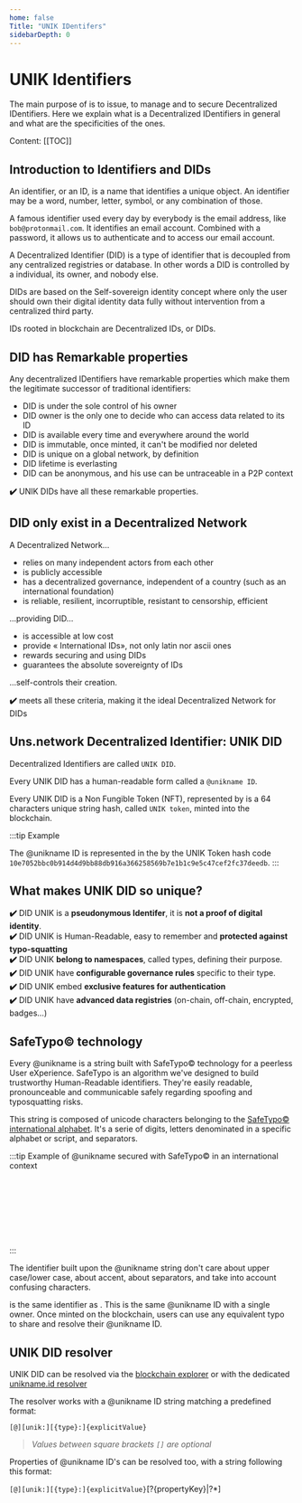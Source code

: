 ```yaml
---
home: false
Title: "UNIK IDentifers"
sidebarDepth: 0
---
```


# UNIK Identifiers <Badge text="Key Concept"/>

The main purpose of <brand name="uns"/> is to issue, to manage and to secure Decentralized IDentifiers. Here we explain what is a Decentralized IDentifiers in general and what are the specificities of the <brand name="uns"/> ones.

Content:
[[TOC]]

<hseparator/>

## Introduction to Identifiers and DIDs

An identifier, or an ID, is a name that identifies a unique object. An identifier may be a word, number, letter, symbol, or any combination of those.

A famous identifier used every day by everybody is the email address, like `bob@protonmail.com`. It identifies an email account. Combined with a password, it allows us to authenticate and to access our email account.

A Decentralized Identifier (DID) is a type of identifier that is decoupled from any centralized registries or database. In other words a DID is controlled by a individual, its owner, and nobody else.

DIDs are based on the Self-sovereign identity concept where only the user should own their digital identity data fully without intervention from a centralized third party.

IDs rooted in <brand name="uns"/> blockchain are Decentralized IDs, or DIDs. 

## DID has Remarkable properties

Any decentralized IDentifiers have remarkable properties which make them the legitimate successor of traditional identifiers:

- DID is under the sole control of his owner
- DID owner is the only one to decide who can access data related to its ID
- DID is available every time and everywhere around the world
- DID is immutable, once minted, it can't be modified nor deleted
- DID is unique on a global network, by definition
- DID lifetime is everlasting
- DID can be anonymous, and his use can be untraceable in a P2P context

**:heavy_check_mark:** <brand name="uns"/> UNIK DIDs have all these remarkable properties.

## DID only exist in a Decentralized Network

A Decentralized Network...
- relies on many independent actors from each other
- is publicly accessible
- has a decentralized governance, independent of a country (such as an international foundation)
- is reliable, resilient, incorruptible, resistant to censorship, efficient

…providing DID…
- is accessible at low cost
- provide « International IDs», not only latin nor ascii ones
- rewards securing and using DIDs
- guarantees the absolute sovereignty of IDs

…self-controls their creation.

**:heavy_check_mark:** <brand name="uns"/> meets all these criteria, making it the ideal Decentralized Network for DIDs

## Uns.network Decentralized Identifier: UNIK DID

<brand name="uns"/> Decentralized Identifiers are called `UNIK DID`. 

Every UNIK DID has a human-readable form called a `@unikname ID`.

Every UNIK DID is a Non Fungible Token (NFT), represented by is a 64 characters unique string hash, called `UNIK token`, minted into the <brand name="uns"/> blockchain.

:::tip Example

The @unikname ID <un id="@jack-Sparrow"/> is represented in the <brand name="uns"/> by the UNIK Token hash code `10e7052bbc0b914d4d9bb88db916a366258569b7e1b1c9e5c47cef2fc37deedb`.
:::

## What makes UNIK DID so unique?

**:heavy_check_mark:** DID UNIK is a **pseudonymous Identifer**, it is **not a proof of digital identity**.  
**:heavy_check_mark:** DID UNIK is Human-Readable, easy to remember and **protected against typo-squatting**  
**:heavy_check_mark:** DID UNIK **belong to namespaces**, called types, defining their purpose.  
**:heavy_check_mark:** DID UNIK have **configurable governance rules** specific to their type.  
**:heavy_check_mark:** DID UNIK embed **exclusive features for authentication**  
**:heavy_check_mark:** DID UNIK have **advanced data registries** (on-chain, off-chain, encrypted, badges…)

## SafeTypo© technology

Every @unikname is a string built with SafeTypo© technology for a peerless User eXperience. SafeTypo is an algorithm we've designed to build trustworthy Human-Readable identifiers. They're easily readable, pronounceable and communicable safely regarding spoofing and typosquatting risks.

This string is composed of unicode characters belonging to the [SafeTypo© international alphabet](https://github.com/unik-name/SafeTypo). It's a serie of digits, letters denominated in a specific alphabet or script, and separators.  

:::tip Example of @unikname secured with SafeTypo© in an international context

<un id="@Alice101"/><br/>
<un id="@Obi-Wan.Kenobi"/><br/>
<un id="@Sarah.O’Connor"/><br/>
<un id="@El-Niño-del-sol"/><br/>
<un id="@Мое-имя"/><br/>
<un id="@はると"/><br/>
<un id="@张伟"/><br/>
:::

The identifier built upon the @unikname string don't care about upper case/lower case, about accent, about separators, and take into account confusing characters.

<un id="@Alice101"/> is the same identifier as <un id="@alïce-1.O.1"/>. This is the same @unikname ID with a single owner. Once minted on the blockchain, users can use any equivalent typo to share and resolve their @unikname ID.

## UNIK DID resolver

UNIK DID can be resolved via the [blockchain explorer](https://explorer.uns.network/) or with the dedicated [unikname.id resolver](https://unikname.id/) 

The resolver works with a @unikname ID string matching a predefined format:

`[@][unik:][{type}:]{explicitValue}`

> _Values between square brackets `[]` are optional_

Properties of @unikname ID's can be resolved too, with a string following this format: 

`[@][unik:][{type}:]{explicitValue}`[?{propertyKey}|?*]


